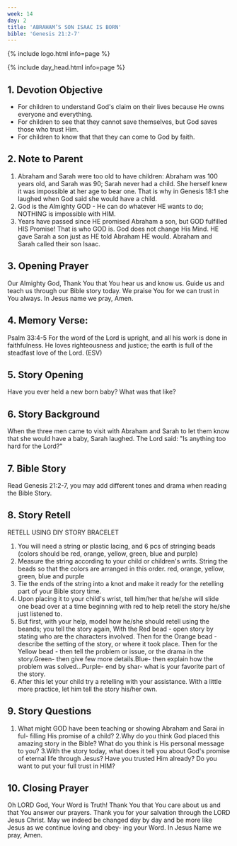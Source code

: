 ```yaml
---
week: 14
day: 2
title: 'ABRAHAM’S SON ISAAC IS BORN'
bible: 'Genesis 21:2-7'
---
```



{% include logo.html info=page %}

{% include day_head.html info=page %}

## 1. Devotion Objective
- For children to understand God's claim on their lives because He owns everyone and everything.
- For children to see that they cannot save themselves, but God saves those who trust Him.
- For children to know that that they can come to God by faith.

## 2. Note to Parent
1. Abraham and Sarah were too old to have children: Abraham was 100 years old, and Sarah was 90; Sarah never had a child. She herself knew it was impossible at her age to bear one. That is why in Genesis 18:1 she laughed when God said she would have a child.
2. God is the Almighty GOD - He can do whatever HE wants to do; NOTHING is impossible with HIM.
3. Years have passed since HE promised Abraham a son, but GOD fulfilled HIS Promise! That is who GOD is. God does not change His Mind. HE gave Sarah a son just as HE told Abraham HE would. Abraham and Sarah called their son Isaac.

## 3. Opening Prayer
Our Almighty God, Thank You that You hear us and know us. Guide us and teach us through our Bible story today. We praise You for we can trust in You always. In Jesus name we pray, Amen.

## 4. Memory Verse:
Psalm 33:4-5 For the word of the Lord is upright, and all his work is done in faithfulness. He loves righteousness and justice; the earth is full of the steadfast love of the Lord. (ESV)

## 5. Story Opening
Have you ever held a new born baby? What was that like?

## 6. Story Background
When the three men came to visit with Abraham and Sarah to let them know that she would have a baby, Sarah laughed. The Lord said: "Is anything too hard for the Lord?"

## 7. Bible Story
Read Genesis 21:2-7, you may add different tones and drama when reading the Bible Story.

## 8. Story Retell
RETELL USING DIY STORY BRACELET
1. You will need a string or plastic lacing, and 6 pcs of stringing beads (colors should be red, orange, yellow, green, blue and purple)
2. Measure the string according to your child or children's writs. String the beads so that the colors are arranged in this order. red, orange, yellow, green, blue and purple
3. Tie the ends of the string into a knot and make it ready for the retelling part of your Bible story time.
4. Upon placing it to your child's wrist, tell him/her that he/she will slide one bead over at a time beginning with red to help retell the story he/she just listened to.
5. But first, with your help, model how he/she should retell using the beands; you tell the story again, With the Red bead - open story by stating who are the characters involved. Then for the Orange bead - describe the setting of the story, or where it took place. Then for the Yellow bead - then tell the problem or issue, or the drama in the story.Green- then give few more details.Blue- then explain how the problem was solved...Purple- end by shar- what is your favorite part of the story.
6. After this let your child try a retelling with your assistance. With a little more practice, let him tell the story his/her own.

## 9. Story Questions
1. What might GOD have been teaching or showing Abraham and Sarai in ful- filling His promise of a child? 2.Why do you think God placed this amazing story in the Bible? What do you think is His personal message to you? 3.With the story today, what does it tell you about God's promise of eternal life through Jesus? Have you trusted Him already? Do you want to put your full trust in HIM?

## 10. Closing Prayer
Oh LORD God, Your Word is Truth! Thank You that You care about us and that You answer our prayers. Thank you for your salvation through the LORD Jesus Christ. May we indeed be changed day by day and be more like Jesus as we continue loving and obey- ing your Word. In Jesus Name we pray, Amen.


